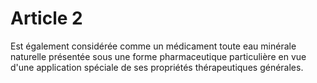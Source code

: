 # Article 2

Est également considérée comme un médicament toute eau minérale naturelle présentée sous une forme pharmaceutique particulière en vue d'une application spéciale de ses propriétés thérapeutiques générales.
